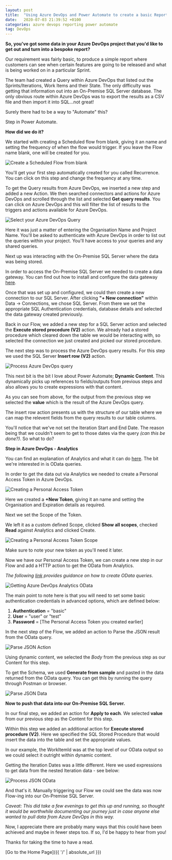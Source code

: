 ```yaml
---
layout: post
title:  "Using Azure DevOps and Power Automate to create a basic Report"
date:   2020-07-03 21:39:52 +0100
categories: azure devops reporting power automate
tag: DevOps
---
```


**So, you've got some data in your Azure DevOps project that you'd like to get out and turn into a bespoke report?**

Our requirement was fairly basic, to produce a simple report where customers can see when certain features are going to be released and what is being worked on in a particular Sprint.

The team had created a Query within Azure DevOps that listed out the Sprints/Iterations, Work Items and their State.  The only difficulty was getting that information out into an On-Premise SQL Server database.  The only obvious route within Azure DevOps was to export the results as a CSV file and then import it into SQL...not great!

Surely there had to be a way to "Automate" this?

Step in Power Automate.

**How did we do it?**

We started with creating a Scheduled flow from blank, giving it an name and setting the frequency of when the flow would trigger.  If you leave the Flow name blank, one will be created for you.

<img src="/images/ScheduledFlowDevOps.png" alt="Create a Scheduled Flow from blank" />

You'll get your first step automatically created for you called Recurrence.  You can click on this step and change the frequency at any time.

To get the Query results from Azure DevOps, we inserted a new step and added a new Action.  We then searched connectors and actions for Azure DevOps and scrolled through the list and selected **Get query results**.  You can click on Azure DevOps and this will filter the list of results to the triggers and actions available for Azure DevOps.

<img src="/images/ActionAzureDevOpsQuery.png" alt="Select your Azure DevOps Query" />

Here it was just a matter of entering the Organisation Name and Project Name.  You'll be asked to authenticate with Azure DevOps in order to list out the queries within your project.  You'll have access to your queries and any shared queries.

Next up was interacting with the On-Premise SQL Server where the data was being stored.

In order to access the On-Premise SQL Server we needed to create a data gateway.  You can find out how to install and configure the data gateway [here](https://docs.microsoft.com/en-us/power-automate/gateway-reference).

Once that was set up and configured, we could then create a new connection to our SQL Server.  After clicking **"+ New connection"** within Data -> Connections, we chose SQL Server.  From there we set the appropriate SQL Authentication credentials, database details and selected the data gateway created previously.

Back in our Flow, we added a new step for a SQL Server action and selected the **Execute stored procedure (V2)** action.  We already had a stored procedure which cleared down the table we would be interacting with, so selected the connection we just created and picked our stored procedure.

The next step was to process the Azure DevOps query results.  For this step we used the SQL Server **Insert row (V2)** action.

<img src="/images/ProcessAzureDevOpsQuery.png" alt="Process Azure DevOps query" />

This next bit is the bit I love about Power Automate; **Dynamic Content**.  This dynamically picks up references to fields/outputs from previous steps and also allows you to create expressions with that content.

As you can see from above, for the output from the previous step we selected the **value** which is the result of the Azure DevOps query.

The insert row action presents us with the structure of our table where we can map the relevent fields from the query results to our table columns.

You'll notice that we've not set the Iteration Start and End Date.  The reason being that we couldn't seem to get to those dates via the query *(can this be done?)*.  So what to do?

**Step in Azure DevOps - Analytics**

You can find an explanation of Analytics and what it can do [here](https://docs.microsoft.com/en-us/azure/devops/report/powerbi/what-is-analytics?view=azure-devops).  The bit we're interested in is OData queries.

In order to get the data out via Analytics we needed to create a Personal Access Token in Azure DevOps.

<img src="/images/PAT.png" alt="Creating a Personal Access Token" />

Here we created a **+New Token**, giving it an name and setting the Organisation and Expiration details as required.

Next we set the Scope of the Token.

We left it as a custom defined Scope, clicked **Show all scopes**, checked **Read** against Analytics and clicked Create.

<img src="/images/PATScope.png" alt="Creating a Personal Access Token Scope" />

Make sure to note your new token as you'll need it later.

Now we have our Personal Access Token, we can create a new step in our Flow and add a HTTP action to get the OData from Analytics.

*The following [link](https://docs.microsoft.com/en-us/azure/devops/report/extend-analytics/wit-analytics?view=azure-devops) provides guidance on how to create OData queries*.

<img src="/images/HTTPRequestOData.png" alt="Getting Azure DevOps Analytics OData" />

The main point to note here is that you will need to set some basic authentication credentials in advanced options, which are defined below:

1. **Authentication** = "basic"
2. **User** = "user" or "test"
3. **Password** = [The Personal Access Token you created earlier]

In the next step of the Flow, we added an action to Parse the JSON result from the OData query.

<img src="/images/ParseJSONAction.png" alt="Parse JSON Action" />

Using dynamic content, we selected the *Body* from the previous step as our Content for this step.

To get the Schema, we used **Generate from sample** and pasted in the data returned from the OData query.  You can get this by running the query through Postman or browser.

<img src="/images/ParseJSONData.png" alt="Parse JSON Data" />

**Now to push that data into our On-Premise SQL Server.**

In our final step, we added an action for **Apply to each**.  We selected **value** from our previous step as the Content for this step.

Within this step we added an additional action for **Execute stored procedure (V2)**.  Here we specified the SQL Stored Procedure that would insert the data into the table and set the appropriate values.

In our example, the WorkItemId was at the top level of our OData output so we could select it outright within dynamic content.

Getting the Iteration Dates was a little different.  Here we used expressions to get data from the nested Iteration data - see below:

<img src="/images/ProcessJSONOData.png" alt="Process JSON OData" />

And that's it.  Manually triggering our Flow we could see the data was now Flow-ing into our On-Premise SQL Server.

*Caveat: This did take a few evenings to get this up and running, so thought it would be worthwhile documenting our journey just in case anyone else wanted to pull data from Azure DevOps in this way.*

Now, I appreciate there are probably many ways that this could have been achieved and maybe in fewer steps too.  If so, I'd be happy to hear from you!

Thanks for taking the time to have a read.

[Go to the Home Page]({{ '/' | absolute_url }})